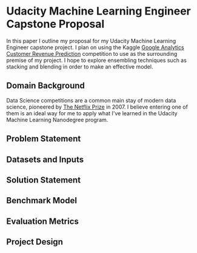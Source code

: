# Udacity Machine Learning Engineer Capstone Proposal

In this paper I outline my proposal for my Udacity Machine Learning Engineer capstone
project. I plan on using the Kaggle [Google Analytics Customer Revenue Prediction][1]
competition to use as the surrounding premise of my project. I hope to explore
ensembling techniques such as stacking and blending in order to make an effective model.

[1]: https://www.kaggle.com/c/ga-customer-revenue-prediction

## Domain Background

Data Science competitions are a common main stay of modern data science, pioneered by
[The Netflix Prize][2] in 2007. I believe entering one of them is an ideal way for me
to apply what I've learned in the Udacity Machine Learning Nanodegree program.

[2]: https://pdfs.semanticscholar.org/31af/4b8793e93fd35e89569ccd663ae8777f0072.pdf

## Problem Statement

## Datasets and Inputs

## Solution Statement

## Benchmark Model

## Evaluation Metrics

## Project Design

